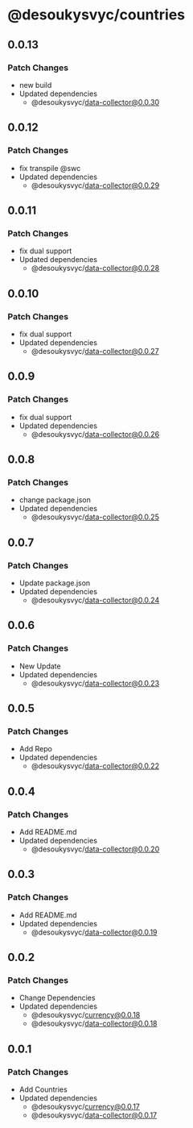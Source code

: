 # @desoukysvyc/countries

## 0.0.13

### Patch Changes

- new build
- Updated dependencies
  - @desoukysvyc/data-collector@0.0.30

## 0.0.12

### Patch Changes

- fix transpile @swc
- Updated dependencies
  - @desoukysvyc/data-collector@0.0.29

## 0.0.11

### Patch Changes

- fix dual support
- Updated dependencies
  - @desoukysvyc/data-collector@0.0.28

## 0.0.10

### Patch Changes

- fix dual support
- Updated dependencies
  - @desoukysvyc/data-collector@0.0.27

## 0.0.9

### Patch Changes

- fix dual support
- Updated dependencies
  - @desoukysvyc/data-collector@0.0.26

## 0.0.8

### Patch Changes

- change package.json
- Updated dependencies
  - @desoukysvyc/data-collector@0.0.25

## 0.0.7

### Patch Changes

- Update package.json
- Updated dependencies
  - @desoukysvyc/data-collector@0.0.24

## 0.0.6

### Patch Changes

- New Update
- Updated dependencies
  - @desoukysvyc/data-collector@0.0.23

## 0.0.5

### Patch Changes

- Add Repo
- Updated dependencies
  - @desoukysvyc/data-collector@0.0.22

## 0.0.4

### Patch Changes

- Add README.md
- Updated dependencies
  - @desoukysvyc/data-collector@0.0.20

## 0.0.3

### Patch Changes

- Add README.md
- Updated dependencies
  - @desoukysvyc/data-collector@0.0.19

## 0.0.2

### Patch Changes

- Change Dependencies
- Updated dependencies
  - @desoukysvyc/currency@0.0.18
  - @desoukysvyc/data-collector@0.0.18

## 0.0.1

### Patch Changes

- Add Countries
- Updated dependencies
  - @desoukysvyc/currency@0.0.17
  - @desoukysvyc/data-collector@0.0.17
